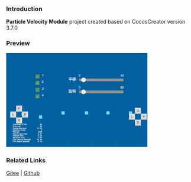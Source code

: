 ### Introduction
**Particle Velocity Module** project created based on CocosCreator version 3.7.0

### Preview
![image](../../../gif/202203/2022030545.gif)

### Related Links
[Gitee](https://gitee.com/mirrors_cocos-creator/test-cases-3d/blob/v3.0/assets/cases/particle) | [Github](https://github.com/cocos-creator/test-cases-3d/blob/v3.0/assets/cases/particle)
